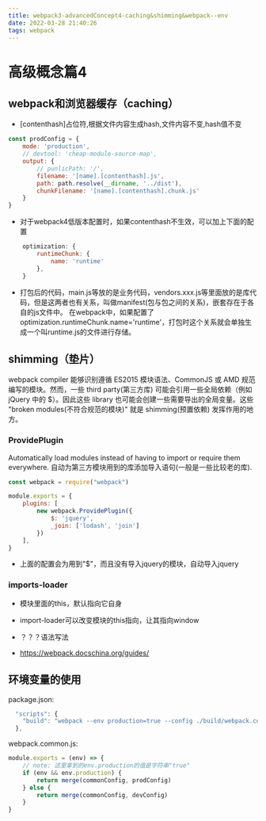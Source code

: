 ```yaml
---
title: webpack3-advancedConcept4-caching&shimming&webpack--env
date: 2022-03-28 21:40:26
tags: webpack
---
```

# 高级概念篇4
## webpack和浏览器缓存（caching）
<!-- more -->
* [contenthash]占位符,根据文件内容生成hash,文件内容不变,hash值不变
``` javascript
const prodConfig = {
    mode: 'production',
    // devtool: 'cheap-module-source-map',
    output: {
        // punlicPath: '/',
        filename: '[name].[contenthash].js',
        path: path.resolve(__dirname, '../dist'),
        chunkFilename: '[name].[contenthash].chunk.js'
    }
}
```
* 对于webpack4低版本配置时，如果contenthash不生效，可以加上下面的配置
``` javascript
    optimization: {
        runtimeChunk: {
            name: 'runtime'
        },
    }
```
* 打包后的代码，main.js等放的是业务代码，vendors.xxx.js等里面放的是库代码，但是这两者也有关系，叫做manifest(包与包之间的关系)，嵌套存在于各自的js文件中。
在webpack中，如果配置了optimization.runtimeChunk.name='runtime'，打包时这个关系就会单独生成一个叫runtime.js的文件进行存储。

## shimming（垫片）
webpack compiler 能够识别遵循 ES2015 模块语法、CommonJS 或 AMD 规范编写的模块。然而，一些 third party(第三方库) 可能会引用一些全局依赖（例如 jQuery 中的 $）。因此这些 library 也可能会创建一些需要导出的全局变量。这些 "broken modules(不符合规范的模块)" 就是 shimming(预置依赖) 发挥作用的地方。
### ProvidePlugin
Automatically load modules instead of having to import or require them everywhere.
自动为第三方模块用到的库添加导入语句(一般是一些比较老的库).
``` javascript
const webpack = require("webpack")

module.exports = {
    plugins: [
        new webpack.ProvidePlugin({
            $: 'jquery',
            _join: ['lodash', 'join']
        })
    ],
}
```
* 上面的配置会为用到"$"，而且没有导入jquery的模块，自动导入jquery

### imports-loader
* 模块里面的this，默认指向它自身
* import-loader可以改变模块的this指向，让其指向window
* ？？？语法写法


* https://webpack.docschina.org/guides/

## 环境变量的使用
package.json:
``` javascript
  "scripts": {
    "build": "webpack --env production=true --config ./build/webpack.common.js",
  },
```
webpack.common.js:
``` javascript
module.exports = (env) => {
    // note: 这里拿到的env.production的值是字符串"true"
    if (env && env.production) {
        return merge(commonConfig, prodConfig)
    } else {
        return merge(commonConfig, devConfig)
    }
}
```